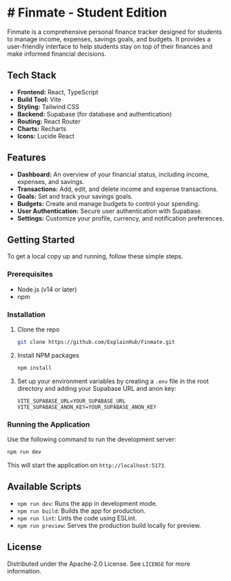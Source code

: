 # # Finmate - Student Edition

Finmate is a comprehensive personal finance tracker designed for students to manage income, expenses, savings goals, and budgets. It provides a user-friendly interface to help students stay on top of their finances and make informed financial decisions.

## Tech Stack

- **Frontend:** React, TypeScript
- **Build Tool:** Vite
- **Styling:** Tailwind CSS
- **Backend:** Supabase (for database and authentication)
- **Routing:** React Router
- **Charts:** Recharts
- **Icons:** Lucide React

## Features

- **Dashboard:** An overview of your financial status, including income, expenses, and savings.
- **Transactions:** Add, edit, and delete income and expense transactions.
- **Goals:** Set and track your savings goals.
- **Budgets:** Create and manage budgets to control your spending.
- **User Authentication:** Secure user authentication with Supabase.
- **Settings:** Customize your profile, currency, and notification preferences.

## Getting Started

To get a local copy up and running, follow these simple steps.

### Prerequisites

- Node.js (v14 or later)
- npm

### Installation

1. Clone the repo
   ```sh
   git clone https://github.com/ExplainHub/Finmate.git
   ```
2. Install NPM packages
   ```sh
   npm install
   ```
3. Set up your environment variables by creating a `.env` file in the root directory and adding your Supabase URL and anon key:
   ```
   VITE_SUPABASE_URL=YOUR_SUPABASE_URL
   VITE_SUPABASE_ANON_KEY=YOUR_SUPABASE_ANON_KEY
   ```

### Running the Application

Use the following command to run the development server:

```sh
npm run dev
```

This will start the application on `http://localhost:5173`.

## Available Scripts

- `npm run dev`: Runs the app in development mode.
- `npm run build`: Builds the app for production.
- `npm run lint`: Lints the code using ESLint.
- `npm run preview`: Serves the production build locally for preview.

## License

Distributed under the Apache-2.0 License. See `LICENSE` for more information.